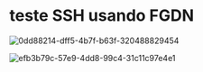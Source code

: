 
# teste SSH usando FGDN

![0dd88214-dff5-4b7f-b63f-320488829454](https://user-images.githubusercontent.com/103062837/187967693-31258936-ad2c-4a8d-9656-0b6e91289c94.jpeg)

![efb3b79c-57e9-4dd8-99c4-31c11c97e4e1](https://user-images.githubusercontent.com/103062837/187967700-098124cd-031e-4f47-893d-16c67cf4cb72.jpeg)
